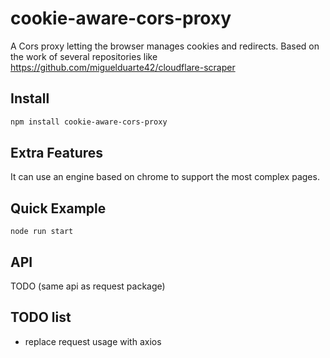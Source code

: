 # cookie-aware-cors-proxy

A Cors proxy letting the browser manages cookies and redirects.
Based on the work of several repositories like https://github.com/miguelduarte42/cloudflare-scraper

## Install

```bash
npm install cookie-aware-cors-proxy
```

## Extra Features

It can use an engine based on chrome to support the most complex pages.


## Quick Example

```shell
node run start
```

## API

TODO (same api as request package)

## TODO list

- replace request usage with axios
